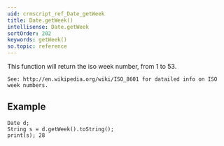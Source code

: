 ```yaml
---
uid: crmscript_ref_Date_getWeek
title: Date.getWeek()
intellisense: Date.getWeek
sortOrder: 202
keywords: getWeek()
so.topic: reference
---
```


This function will return the iso week number, from 1 to 53.


    See: http://en.wikipedia.org/wiki/ISO_8601 for datailed info on ISO week numbers.
    


## Example
    
    Date d;
    String s = d.getWeek().toString();
    print(s); 28
